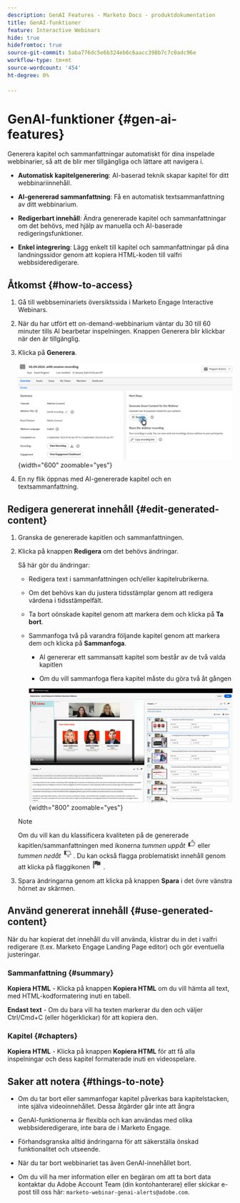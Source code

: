 ```yaml
---
description: GenAI Features - Marketo Docs - produktdokumentation
title: GenAI-funktioner
feature: Interactive Webinars
hide: true
hidefromtoc: true
source-git-commit: 5aba776dc5e6b324eb6c6aacc398b7c7c0adc96e
workflow-type: tm+mt
source-wordcount: '454'
ht-degree: 0%

---
```


# GenAI-funktioner {#gen-ai-features}

Generera kapitel och sammanfattningar automatiskt för dina inspelade webbinarier, så att de blir mer tillgängliga och lättare att navigera i.

* **Automatisk kapitelgenerering**: AI-baserad teknik skapar kapitel för ditt webbinariinnehåll.

* **AI-genererad sammanfattning**: Få en automatisk textsammanfattning av ditt webbinarium.

* **Redigerbart innehåll**: Ändra genererade kapitel och sammanfattningar om det behövs, med hjälp av manuella och AI-baserade redigeringsfunktioner.

* **Enkel integrering**: Lägg enkelt till kapitel och sammanfattningar på dina landningssidor genom att kopiera HTML-koden till valfri webbsideredigerare.

## Åtkomst {#how-to-access}

1. Gå till webbseminariets översiktssida i Marketo Engage Interactive Webinars.

1. När du har utfört ett on-demand-webbinarium väntar du 30 till 60 minuter tills AI bearbetar inspelningen. Knappen Generera blir klickbar när den är tillgänglig.

1. Klicka på **Generera**.

   ![](assets/gen-ai-features-1.png){width="600" zoomable="yes"}

1. En ny flik öppnas med AI-genererade kapitel och en textsammanfattning.

## Redigera genererat innehåll {#edit-generated-content}

1. Granska de genererade kapitlen och sammanfattningen.

1. Klicka på knappen **Redigera** om det behövs ändringar.

   Så här gör du ändringar:

   * Redigera text i sammanfattningen och/eller kapitelrubrikerna.

   * Om det behövs kan du justera tidsstämplar genom att redigera värdena i tidsstämpelfält.

   * Ta bort oönskade kapitel genom att markera dem och klicka på **Ta bort**.

   * Sammanfoga två på varandra följande kapitel genom att markera dem och klicka på **Sammanfoga**.

      * AI genererar ett sammansatt kapitel som består av de två valda kapitlen

      * Om du vill sammanfoga flera kapitel måste du göra två åt gången

     ![](assets/gen-ai-features-2.png){width="800" zoomable="yes"}


   >[!NOTE]
   >
   >Om du vill kan du klassificera kvaliteten på de genererade kapitlen/sammanfattningen med ikonerna _tummen uppåt_ ![Tummen uppåt ](assets/icon-thumbs-up.png) eller _tummen nedåt_ ![Tummen nedåt ](assets/icon-thumbs-down.png) . Du kan också flagga problematiskt innehåll genom att klicka på flaggikonen ![Flaggikon](assets/icon-flag.png) .

1. Spara ändringarna genom att klicka på knappen **Spara** i det övre vänstra hörnet av skärmen.

## Använd genererat innehåll {#use-generated-content}

När du har kopierat det innehåll du vill använda, klistrar du in det i valfri redigerare (t.ex. Marketo Engage Landing Page editor) och gör eventuella justeringar.

### Sammanfattning {#summary}

**Kopiera HTML** - Klicka på knappen **Kopiera HTML** om du vill hämta all text, med HTML-kodformatering inuti en tabell.

**Endast text** - Om du bara vill ha texten markerar du den och väljer Ctrl/Cmd+C (eller högerklickar) för att kopiera den.

### Kapitel {#chapters}

**Kopiera HTML** - Klicka på knappen **Kopiera HTML** för att få alla inspelningar och dess kapitel formaterade inuti en videospelare.

## Saker att notera {#things-to-note}

* Om du tar bort eller sammanfogar kapitel påverkas bara kapitelstacken, inte själva videoinnehållet. Dessa åtgärder går inte att ångra

* GenAI-funktionerna är flexibla och kan användas med olika webbsideredigerare, inte bara de i Marketo Engage.

* Förhandsgranska alltid ändringarna för att säkerställa önskad funktionalitet och utseende.

* När du tar bort webbinariet tas även GenAI-innehållet bort.

* Om du vill ha mer information eller en begäran om att ta bort data kontaktar du Adobe Account Team (din kontohanterare) eller skickar e-post till oss här: `marketo-webinar-genai-alerts@adobe.com`.
